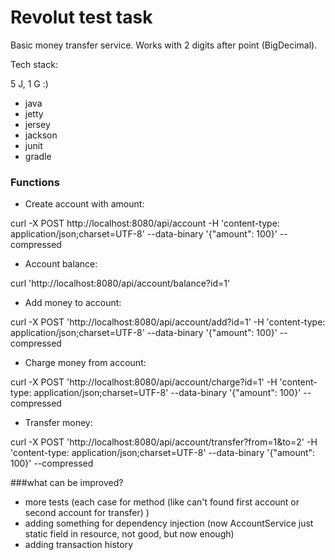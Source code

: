 # Revolut test task

Basic money transfer service. Works with 2 digits after point (BigDecimal). 

Tech stack:

5 J, 1 G :) 
- java
- jetty
- jersey
- jackson 
- junit
- gradle


### Functions 

- Create account with amount: 

curl -X POST http://localhost:8080/api/account -H 'content-type: application/json;charset=UTF-8' --data-binary '{"amount": 100}' --compressed

- Account balance:

curl 'http://localhost:8080/api/account/balance?id=1'

- Add money to account:

curl -X POST 'http://localhost:8080/api/account/add?id=1' -H 'content-type: application/json;charset=UTF-8' --data-binary '{"amount": 100}' --compressed

- Charge money from account:

curl -X POST 'http://localhost:8080/api/account/charge?id=1' -H 'content-type: application/json;charset=UTF-8' --data-binary '{"amount": 100}' --compressed

- Transfer money: 

curl -X POST 'http://localhost:8080/api/account/transfer?from=1&to=2' -H 'content-type: application/json;charset=UTF-8' --data-binary '{"amount": 100}' --compressed

###what can be improved?

- more tests (each case for method (like can't found first account or second account for transfer) )
- adding something for dependency injection (now AccountService just static field in resource, not good, but now enough)
- adding transaction history 
